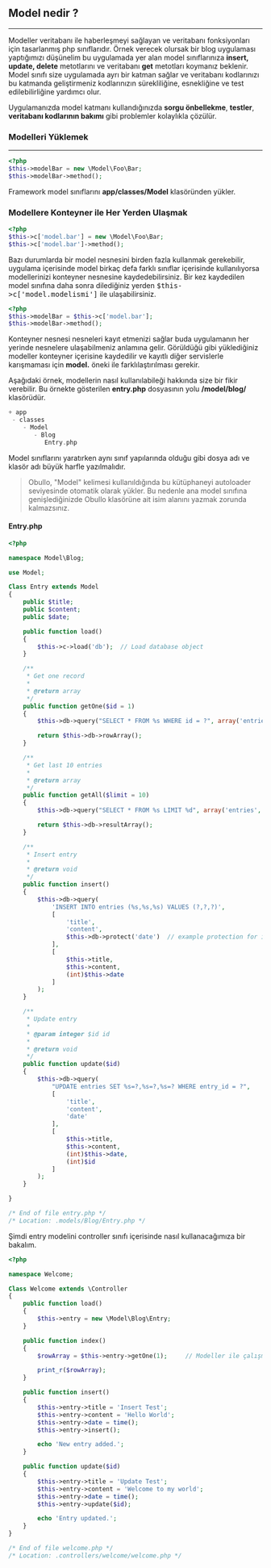 

## Model nedir ?

------

Modeller veritabanı ile haberleşmeyi sağlayan ve veritabanı fonksiyonları için tasarlanmış php sınıflarıdır. Örnek verecek olursak bir blog uygulaması yaptığımızı düşünelim bu uygulamada yer alan model sınıflarınıza <b>insert, update, delete</b> metotlarını ve veritabanı <b>get</b> metotları koymanız beklenir. Model sınıfı size uygulamada ayrı bir katman sağlar ve veritabanı kodlarınızı bu katmanda geliştirmeniz kodlarınızın sürekliliğine, esnekliğine ve test edilebilirliğine yardımcı olur.

Uygulamanızda model katmanı kullandığınızda <b>sorgu önbellekme</b>, <b>testler</b>, <b>veritabanı kodlarının bakımı</b> gibi problemler kolaylıkla çözülür.

### Modelleri Yüklemek

------


```php
<?php
$this->modelBar = new \Model\Foo\Bar;
$this->modelBar->method();
```

Framework model sınıflarını <b>app/classes/Model</b> klasöründen yükler.

### Modellere Konteyner ile Her Yerden Ulaşmak

```php
<?php
$this->c['model.bar'] = new \Model\Foo\Bar;
$this->c['model.bar']->method();
```

Bazı durumlarda bir model nesnesini birden fazla kullanmak gerekebilir, uygulama içerisinde model birkaç defa farklı sınıflar içerisinde kullanılıyorsa modellerinizi konteyner nesnesine kaydedebilirsiniz. Bir kez kaydedilen model sınıfına daha sonra dilediğiniz yerden <kbd>$this->c['model.modelismi']</kbd> ile ulaşabilirsiniz.

```php
<?php
$this->modelBar = $this->c['model.bar'];
$this->modelBar->method();
```

Konteyner nesnesi nesneleri kayıt etmenizi sağlar buda uygulamanın her yerinde nesnelere ulaşabilmeniz anlamına gelir. Görüldüğü gibi yüklediğiniz modeller konteyner içerisine kaydedilir ve kayıtlı diğer servislerle karışmaması için <b>model.</b> öneki ile farklılaştırılması gerekir.

Aşağıdaki örnek, modellerin nasıl kullanılabileği hakkında size bir fikir verebilir. Bu örnekte gösterilen <b>entry.php</b> dosyasının yolu <b>/model/blog/</b> klasörüdür.

```php
+ app
 - classes
    - Model
	   - Blog
		  Entry.php
```

Model sınıflarını yaratırken aynı sınıf yapılarında olduğu gibi dosya adı ve klasör adı büyük harfle yazılmalıdır.


> Obullo, "Model" kelimesi kullanıldığında bu kütüphaneyi autoloader seviyesinde otomatik olarak yükler. Bu nedenle ana model sınıfına genişlediğinizde Obullo klasörüne ait isim alanını yazmak zorunda kalmazsınız.


#### Entry.php

```php
<?php

namespace Model\Blog;

use Model;

Class Entry extends Model
{
    public $title;
    public $content;
    public $date;

    public function load()
    {
        $this->c->load('db');  // Load database object
    }

    /**
     * Get one record
     * 
     * @return array
     */
    public function getOne($id = 1)
    {
    	$this->db->query("SELECT * FROM %s WHERE id = ?", array('entries'), array($id));

    	return $this->db->rowArray();
    }

    /**
     * Get last 10 entries
     * 
     * @return array
     */
    public function getAll($limit = 10)
    {
    	$this->db->query("SELECT * FROM %s LIMIT %d", array('entries', $limit));

    	return $this->db->resultArray();
    }

    /**
     * Insert entry
     * 
     * @return void
     */
    public function insert()
    {
        $this->db->query(
            'INSERT INTO entries (%s,%s,%s) VALUES (?,?,?)', 
            [
                'title',
                'content', 
                $this->db->protect('date')  // example protection for identifiers
            ],
            [
                $this->title, 
                $this->content, 
                (int)$this->date
            ]
        );
    }

    /**
     * Update entry
     * 
     * @param integer $id id
     * 
     * @return void
     */
    public function update($id)
    {
        $this->db->query(
            "UPDATE entries SET %s=?,%s=?,%s=? WHERE entry_id = ?", 
            [
                'title',
                'content',
                'date'
            ],
            [
                $this->title,
                $this->content,
                (int)$this->date,
                (int)$id
            ]
        );
    }

}

/* End of file entry.php */
/* Location: .models/Blog/Entry.php */
```

Şimdi entry modelini controller sınıfı içerisinde nasıl kullanacağımıza bir bakalım.


```php
<?php

namespace Welcome;

Class Welcome extends \Controller
{
    public function load()
    {
        $this->entry = new \Model\Blog\Entry;
    }

    public function index()
    {
    	$rowArray = $this->entry->getOne(1);     // Modeller ile çalışmaktan çok mutluyum !

		print_r($rowArray);
    }

    public function insert()
    {
        $this->entry->title = 'Insert Test';
        $this->entry->content = 'Hello World';
        $this->entry->date = time();
        $this->entry->insert();

        echo 'New entry added.';
    }

    public function update($id)
    {
        $this->entry->title = 'Update Test';
        $this->entry->content = 'Welcome to my world';
        $this->entry->date = time();
        $this->entry->update($id);

        echo 'Entry updated.';
    }
}

/* End of file welcome.php */
/* Location: .controllers/welcome/welcome.php */
```